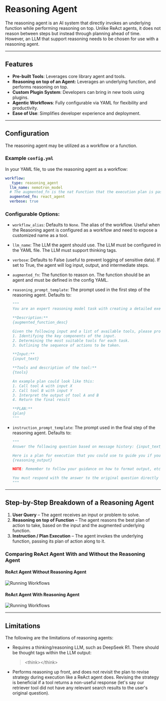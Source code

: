 <!--
SPDX-FileCopyrightText: Copyright (c) 2025, NVIDIA CORPORATION & AFFILIATES. All rights reserved.
SPDX-License-Identifier: Apache-2.0

Licensed under the Apache License, Version 2.0 (the "License");
you may not use this file except in compliance with the License.
You may obtain a copy of the License at

http://www.apache.org/licenses/LICENSE-2.0

Unless required by applicable law or agreed to in writing, software
distributed under the License is distributed on an "AS IS" BASIS,
WITHOUT WARRANTIES OR CONDITIONS OF ANY KIND, either express or implied.
See the License for the specific language governing permissions and
limitations under the License.
-->

# Reasoning Agent

The reasoning agent is an AI system that directly invokes an underlying function while performing reasoning on top. Unlike ReAct agents, it does not reason between steps but instead through planning ahead of time. However, an LLM that support reasoning needs to be chosen for use with a reasoning agent.

---

## Features
- **Pre-built Tools**: Leverages core library agent and tools.
- **Reasoning on top of an Agent:** Leverages an underlying function, and performs reasoning on top.
- **Custom Plugin System**: Developers can bring in new tools using plugins.
- **Agentic Workflows**: Fully configurable via YAML for flexibility and productivity.
- **Ease of Use**: Simplifies developer experience and deployment.

---

## Configuration

The reasoning agent may be utilized as a workflow or a function.

### Example `config.yml`
In your YAML file, to use the reasoning agent as a workflow:
```yaml
workflow:
  _type: reasoning_agent
  llm_name: nemotron_model
  # The augmented_fn is the nat Function that the execution plan is passed to. Usually an agent entry point.
  augmented_fn: react_agent
  verbose: true
```

### Configurable Options:

* `workflow_alias`: Defaults to `None`. The alias of the workflow. Useful when the Reasoning agent is configured as a workflow and need to expose a customized name as a tool.

* `llm_name`: The LLM the agent should use. The LLM must be configured in the YAML file. The LLM must support thinking tags.

* `verbose`: Defaults to False (useful to prevent logging of sensitive data). If set to True, the agent will log input, output, and intermediate steps.

* `augmented_fn`: The function to reason on. The function should be an agent and must be defined in the config YAML.

* `reasoning_prompt_template`: The prompt used in the first step of the reasoning agent. Defaults to:
  ```python
  """
  You are an expert reasoning model task with creating a detailed execution plan for a system that has the following description

  **Description:**
  {augmented_function_desc}
  
  Given the following input and a list of available tools, please provide a detailed step-by-step plan that an instruction following system can use to address the input. Ensure the plan includes:
  1. Identifying the key components of the input.
  2. Determining the most suitable tools for each task.
  3. Outlining the sequence of actions to be taken.
  
  **Input:**
  {input_text}
  
  **Tools and description of the tool:**
  {tools}
  
  An example plan could look like this:
  1. Call tool A with input X
  2. Call tool B with input Y
  3. Interpret the output of tool A and B
  4. Return the final result
  
  **PLAN:**
  {plan}
  """
  ```


* `instruction_prompt_template`: The prompt used in the final step of the reasoning agent.  Defaults to:
  ```python
  """
  Answer the following question based on message history: {input_text}
  
  Here is a plan for execution that you could use to guide you if you wanted to:
  {reasoning_output}
  
  NOTE: Remember to follow your guidance on how to format output, etc.
  
  You must respond with the answer to the original question directly to the user.
  """
  ```

---

## Step-by-Step Breakdown of a Reasoning Agent

1. **User Query** – The agent receives an input or problem to solve.
2. **Reasoning on top of Function** – The agent reasons the best plan of action to take, based on the input and the augmented underlying function.
3. **Instruction / Plan Execution** – The agent invokes the underlying function, passing its plan of action along to it.

### Comparing ReAct Agent With and Without the Reasoning Agent

#### ReAct Agent Without Reasoning Agent
![Running Workflows](../../_static/agent_without_reasoning_wrapper.png)

#### ReAct Agent With Reasoning Agent
![Running Workflows](../../_static/agent_with_reasoning_wrapper.png)

---

## Limitations
The following are the limitations of reasoning agents:
* Requires a thinking/reasoning LLM, such as DeepSeek R1. There should be thought tags within the LLM output:
  >&lt;think&gt;&lt;/think&gt;

* Performs reasoning up front, and does not revisit the plan to revise strategy during execution like a ReAct agent does. Revising the strategy is beneficial if a tool returns a non-useful response (let's say our retriever tool did not have any relevant search results to the user's original question).
